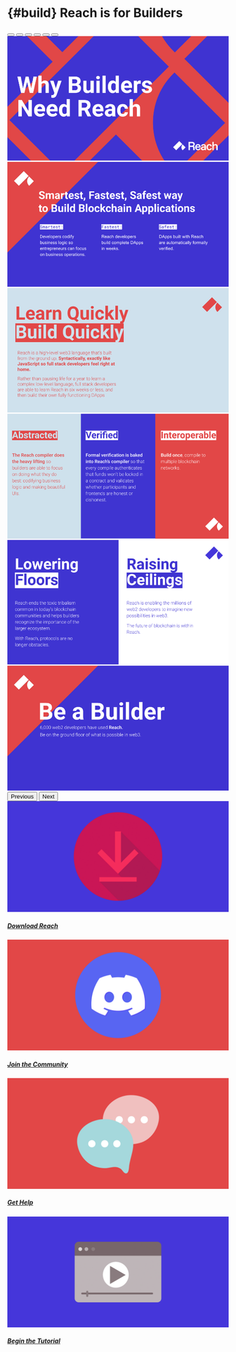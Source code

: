 # {#build} Reach is for Builders

<section class="container">
    <div id="carouselCaptions" class="carousel slide" data-bs-ride="carousel">
        <div class="carousel-indicators">
            <button type="button" data-bs-target="#carouselCaptions" data-bs-slide-to="0" class="active" aria-current="true" aria-label="Slide 1"></button>
            <button type="button" data-bs-target="#carouselCaptions" data-bs-slide-to="1" aria-label="Slide 2"></button>
            <button type="button" data-bs-target="#carouselCaptions" data-bs-slide-to="2" aria-label="Slide 3"></button>
            <button type="button" data-bs-target="#carouselCaptions" data-bs-slide-to="3" aria-label="Slide 4"></button>
            <button type="button" data-bs-target="#carouselCaptions" data-bs-slide-to="4" aria-label="Slide 5"></button>
            <button type="button" data-bs-target="#carouselCaptions" data-bs-slide-to="5" aria-label="Slide 6"></button>
        </div>
        <div class="carousel-inner">
            <div class="carousel-item active">
                <img src="01-why.png" class="d-block w-100" alt="Why Builders Need Reach">
            </div>
            <div class="carousel-item">
                <img src="02-attributes.png" class="d-block w-100" alt="Smartest, Fastest, Safest way to Build Blockchain Applications. Smartest: Developers codify business logic so entrepreneurs can focus on business operations. Fastest: Reach developers build complete DApps in weeks. Safest: DApps built with Reach are automatically formally verified.">
            </div>
            <div class="carousel-item">
                <img src="03-quick.png" class="d-block w-100" alt="Learn Quickly; Build Quickly. Reach is a high-level web3 language that's built from the ground up. Syntactically, exactly like JavaScript so full full stack developers feel right at home. Rather than pausing life for a year to learn a complex low-level language, full stack developers are able to learn Reach in six weeks or less, and then build their own fully functioning DApps.">
            </div>
            <div class="carousel-item">
                <img src="04-abstraction.png" class="d-block w-100" alt="Abstracted; Verified; Interoperable. The Reach compiler does the heavy lifting so builders are able to focus on doing what they do best: codifying business logic and making beautiful UIs. Formal verification is baked into Reach's compiler; every compile authenticates that funds won't be locked in a contract and validates whether participants and frontends are honest or dishonest.">
            </div>
            <div class="carousel-item">
                <img src="05-barriers.png" class="d-block w-100" alt="Lowering Floors; Raising Ceilings. Reach ends the toxic tribalism common in today's blockchain communities and helps builders recognize the importance of the larger ecosystem. With Reach, protocols are no longer obstacles. Reach is enabling the millions of web2 developers to imagine new possibilities in web3. The future of blockchain is within Reach.">
            </div>
            <div class="carousel-item">
                <img src="06-builder.png" class="d-block w-100" alt="Be a Builder. 6,000 web2 developers have used Reach. Be on the ground floor of what is possible in web3.">
            </div>
        </div>
        <button class="carousel-control-prev" type="button" data-bs-target="#carouselCaptions" data-bs-slide="prev">
            <span class="carousel-control-prev-icon" aria-hidden="true"></span>
            <span class="visually-hidden">Previous</span>
        </button>
        <button class="carousel-control-next" type="button" data-bs-target="#carouselCaptions" data-bs-slide="next">
            <span class="carousel-control-next-icon" aria-hidden="true"></span>
            <span class="visually-hidden">Next</span>
        </button>
    </div>
</section>

<div class="container">
    <section class="row align-items-center g-1">
        <section class="col p-3">
            <div class="card text-center">
                <a href="/quickstart/#quickstart">
                  <img src="download.png" class="card-img-top" alt="Download Reach">
                </a>
                <div class="card-body">
                    <a href="/quickstart/#quickstart">
                      <h5 class="btn btn-primary card-title">Download Reach</h5>
                    </a>
                </div>
            </div>
        </section>
        <section class="col p-3">
            <div class="card text-center">
                <a href="@{DISCORD}">
                  <img src="community.png" class="card-img-top" alt="Join the Community">
                </a>
                <div class="card-body">
                    <a href="@{DISCORD}">
                      <h5 class="btn btn-primary card-title">Join the Community</h5>
                    </a>
                </div>
            </div>
        </section>
        <section class="row align-items-center g-1">
            <section class="col p-3">
                <div class="card text-center">
                    <a href="@{DISCUSSIONS}">
                    <img src="discussions.png" class="card-img-top" alt="Get Help">
                    </a>
                    <div class="card-body">
                        <a href="@{DISCUSSIONS}">
                        <h5 class="btn btn-primary card-title">Get Help</h5>
                        </a>
                    </div>
                </div>
            </section>
            <section class="col p-3">
                <div class="card text-center">
                    <a href="/tut/#tuts">
                    <img src="learn.png" class="card-img-top" alt="Learn Reach">
                    </a>
                    <div class="card-body">
                        <a href="/tut/#tuts">
                        <h5 class="btn btn-primary card-title">Begin the Tutorial</h5>
                        </a>
                    </div>
                </div>
            </section>
        </section>
    </section>
</div> 